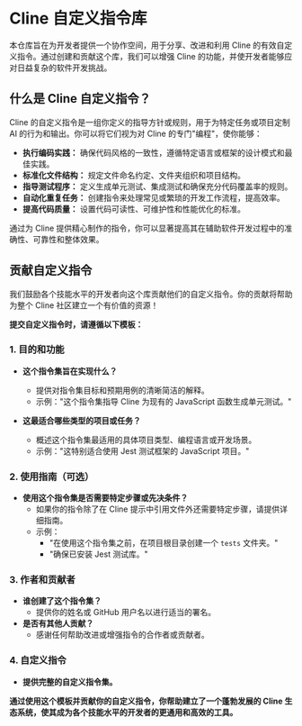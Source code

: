 # Cline 自定义指令库

本仓库旨在为开发者提供一个协作空间，用于分享、改进和利用 Cline 的有效自定义指令。通过创建和贡献这个库，我们可以增强 Cline 的功能，并使开发者能够应对日益复杂的软件开发挑战。

## 什么是 Cline 自定义指令？

Cline 的自定义指令是一组你定义的指导方针或规则，用于为特定任务或项目定制 AI 的行为和输出。你可以将它们视为对 Cline 的专门"编程"，使你能够：

-   **执行编码实践：** 确保代码风格的一致性，遵循特定语言或框架的设计模式和最佳实践。
-   **标准化文件结构：** 规定文件命名约定、文件夹组织和项目结构。
-   **指导测试程序：** 定义生成单元测试、集成测试和确保充分代码覆盖率的规则。
-   **自动化重复任务：** 创建指令来处理常见或繁琐的开发工作流程，提高效率。
-   **提高代码质量：** 设置代码可读性、可维护性和性能优化的标准。

通过为 Cline 提供精心制作的指令，你可以显著提高其在辅助软件开发过程中的准确性、可靠性和整体效果。

## 贡献自定义指令

我们鼓励各个技能水平的开发者向这个库贡献他们的自定义指令。你的贡献将帮助为整个 Cline 社区建立一个有价值的资源！

**提交自定义指令时，请遵循以下模板：**

### 1. 目的和功能

-   **这个指令集旨在实现什么？**

    -   提供对指令集目标和预期用例的清晰简洁的解释。
    -   示例："这个指令集指导 Cline 为现有的 JavaScript 函数生成单元测试。"

-   **这最适合哪些类型的项目或任务？**
    -   概述这个指令集最适用的具体项目类型、编程语言或开发场景。
    -   示例："这特别适合使用 Jest 测试框架的 JavaScript 项目。"

### 2. 使用指南（可选）

-   **使用这个指令集是否需要特定步骤或先决条件？**
    -   如果你的指令除了在 Cline 提示中引用文件外还需要特定步骤，请提供详细指南。
    -   示例：
        -   "在使用这个指令集之前，在项目根目录创建一个 `tests` 文件夹。"
        -   "确保已安装 Jest 测试库。"

### 3. 作者和贡献者

-   **谁创建了这个指令集？**
    -   提供你的姓名或 GitHub 用户名以进行适当的署名。
-   **是否有其他人贡献？**
    -   感谢任何帮助改进或增强指令的合作者或贡献者。

### 4. 自定义指令

-   **提供完整的自定义指令集。**

**通过使用这个模板并贡献你的自定义指令，你帮助建立了一个蓬勃发展的 Cline 生态系统，使其成为各个技能水平的开发者的更通用和高效的工具。**